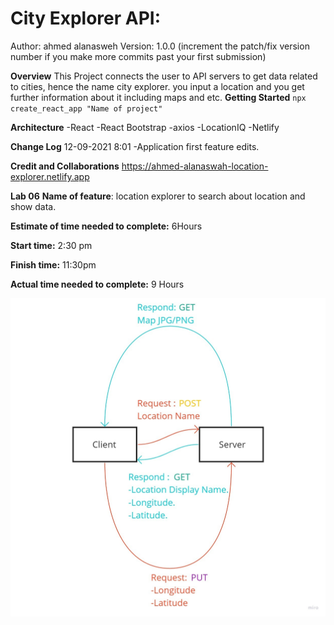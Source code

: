 # City Explorer API:

Author: ahmed alanasweh Version: 1.0.0 (increment the patch/fix version number if you make more commits past your first submission)

**Overview**
This Project connects the user to API servers to get data related to cities, hence the name city explorer. you input a location and you get further information about it including maps and etc.
**Getting Started**
`npx create_react_app "Name of project"`

**Architecture**
-React -React Bootstrap -axios -LocationIQ -Netlify

**Change Log**
12-09-2021 8:01 -Application first feature edits.

**Credit and Collaborations**
https://ahmed-alanaswah-location-explorer.netlify.app

**Lab 06**
**Name of feature**: location explorer to search about location and show data.

**Estimate of time needed to complete:** 6Hours

**Start time:** 2:30 pm

**Finish time:** 11:30pm

**Actual time needed to complete:** 9 Hours

![](img/plan.jpg)
